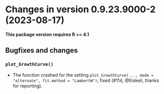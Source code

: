 




<!-- NEWS.md was auto-generated by NEWS.Rmd. Please DO NOT edit by hand!-->

# Changes in version 0.9.23.9000-2 (2023-08-17)

**This package version requires R \>= 4.1**

## Bugfixes and changes

### `plot_GrowthCurve()`

- The function crashed for the setting
  `plot_GrowthCurve(..., mode = "alternate", fit.method = "LambertW")`;
  fixed (#114, @Eiskeil, thanks for reporting).
